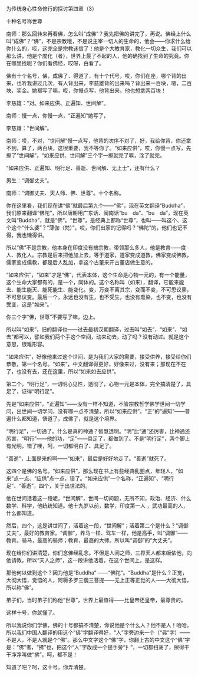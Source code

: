 为传统身心性命修行的探讨第四章（3）

十种名号称世尊

南师：那么回转来再看佛，怎么叫“成佛”？我先把佛的讲完了，再说。佛经上什么叫“成佛”？“佛”，不是宗教哦，不是说主宰一切人的生命的，他会——你求什么给你什么的，哎，这完全是宗教迷信了！他是个大教育家，教化一切众生，我们可以那么讲，他是个度化（者），世界上最了不起的人，他的确找到了生命的究竟。你在哪里找呢？你们看佛经，哎呀，白看了。

佛有十个名号，佛，成佛了、得道了，有十个代号，哎，你们在座，哪个背的出来，也听我讲过几次，有人背出来，李慈雄背的出来吗？背出来一百块，嗯，二百块，奖金。她都写了嘛，哎，你慢点写，他背出来，他也想拿两百块！

李慈雄：“对。如来应供、正遍知、世间解”。

南师：慢一点，你慢一点，“正遍知”她写了，

李慈雄：“世间解”。

南师：哎，不对，“世间解”慢一点写，他背的次序不对了，好，我给你背，你还拿不到，算了，两百块，这很重要，我不等你了。“如来应供”，哎，你慢一点写，先擦了“世间解”，“如来应供、世间解”三个字一擦就完了嘛，涂了就完。

“如来应供、正遍知、明行足、善逝、世间解、无上士”，还有什么？

男生：“调御丈夫”。

南师：“调御丈夫、天人师、佛、世尊”。十个名称。

你在这里看，我们现在讲“佛”就最后第九个——“佛”，现在英文翻译“Buddha”，我们原来翻译“佛陀”，所以唐朝用广东话、闽南话“bu　da”、“bu　da”，现在英文叫“Buddha”，就是“佛”。“世尊”，是经典上都称“世尊”，也叫——叫这个、这个这个“什么婆”？“薄伽（梵）”，哎，你们出家的记得吗？“佛陀”的，他们也记不得，我也懒得讲。

所以“佛”不是宗教，他本身在印度没有搞宗教，带领那么多人，他是教育——度人、教化人。宗教是后来把他加上去，等于道家，道家变成道教，佛家变成佛教，儒家变成儒教，都是后人乱加，拿这个古董来开古董店做生意的。

“如来应供”，“如来”才是“佛”，代表本体，这个生命是心物一元的，有一个能量，这个生命大家都有的，是一个，同体的。这个名称叫（如来），翻译，它能来能去、能生能灭、能死能生、能变化。变，万变不离其宗，变而不变，不可思议熏，不可思议变。最后一个，永远也没有生，也不受生，也没有熏染，也不变，也没有受变，这是“如来”。

你三个字“佛，世尊”不要写了嘛，边上。

所以叫“如来”，旧的翻译也——过去最初汉朝翻译，过去叫“如去”，“如来”、“如去”都可以，譬如我们两个手这个空间，动来动去，动了吗？没有动过。就是这个意思，很难形容。

“如来应供”，好像他来过这个世间，是为我们大家的需要，接受供养，接受给你们恭敬，第一个名号。“如来”，中文翻译得更好，好像来过，没有来；那现在不在了，也没有去，还在这里，所以“如来如去应供”。

第二个，“明行足”，一切明心见性，透彻了，心物一元是本体，完全搞清楚了，具足了，证得“明行足”。

先是“如来应供”，“正遍知”——没有一样不知道，不管宗教哲学佛学世间一切学问，出世间一切学问，没有哪一点不清楚，所以“如来应供”，“正”的“遍知”——普遍什么都知道，悟道了，成佛了，就是这个境界。

“明行足”，一切通了。什么是真的神通？智慧透明。“明”比“通”还厉害，比神通还厉害，“明行”——他的功，“足”——具足了，都做到了。不是“明行足”，两个脚上有光明，错了噢，呵，一切都明白了、具足了。

“善逝”，上面是来的啊——“如来”，最后是好好地走了。“善逝”就死了。

这四个是佛的名号。“如来应供”，那么现在书上有些经典乱圈点，年轻人，“如来”点一点、“应供”点一点，错了。“如来应供”一个名称，“正遍知”、“明行足”、“善逝”，四个，关于出世法的。

他在世间活着这一段呢，“世间解”，世间一切问题，无所不知，政治、经济、什么数学、科学，他统统知道。他十九岁以前，数学，印度第一人 ，武功最高的人，什么都知道。

然后，四个，这是讲世间了，活着这一段，“世间解”；活着第二个是什么？“调御丈夫”，最好的教育家。“调御”，养马一样、驾车一样，他是高手，叫“调御”——教育。骑马，最高的骑师；教育，最高的大师。所以叫“调御”的“大丈夫”。

现在给你们讲清楚，你们念佛经乱念。不但是人间之师，三界天人都来皈依他，向他请教，所以“天人之师”，这一段讲他活着，在这个世间上，是这样。

那他何以做到这个？因为他是“Buddha” ——“佛陀”。“Buddha”是什么？正觉，大彻大悟，觉悟的人，阿耨多罗三藐三菩提——无上正等正觉的人——大彻大悟，所以称“佛”。

弟子们，当时弟子们称他“世尊”，世界上最值得——比皇帝还皇帝，最尊贵的。

这样十号，你就懂了。

所以我说你们学佛，佛的十号都搞不清楚，你说他是个什么人？他不是人！哈哈，所以我们中国人翻译的用这个“佛”字翻译得好，“人”字旁边来一个（“弗”字）——不是人，不是人就是个“佛”。那么中文字这个“佛”字，你翻上古的中文这个“佛”字是：“佛”者，“拂”也，把这个“人”字改成一个提手旁“扌”，一切都扫荡了，擦得干干净净叫做“拂”，呵，都不是！

知道了吧？呵，这十号，你弄清楚。


